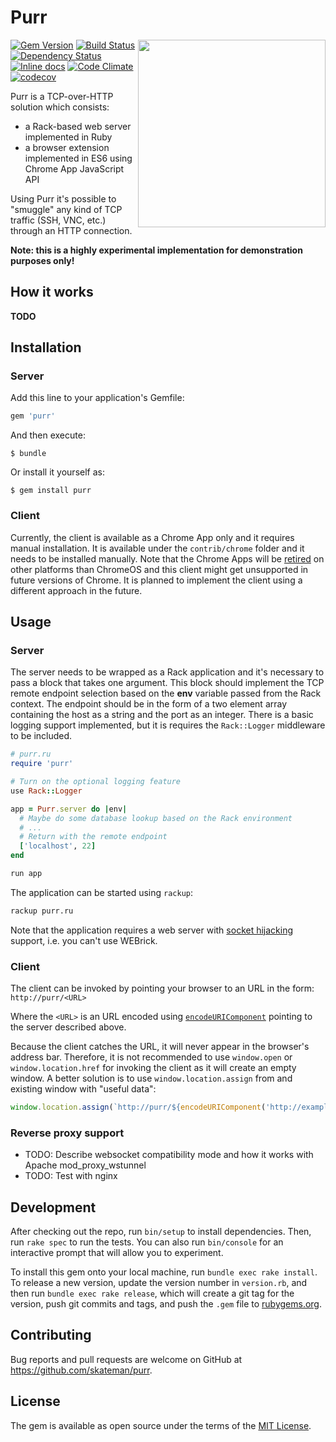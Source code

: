 # Purr

<img src="https://rawgit.com/skateman/purr/master/logo.svg" width="300" align="right" />

[![Gem Version](https://badge.fury.io/rb/purr.svg)](https://badge.fury.io/rb/purr)
[![Build Status](https://travis-ci.org/skateman/purr.svg?branch=master)](https://travis-ci.org/skateman/purr)
[![Dependency Status](https://gemnasium.com/skateman/purr.svg)](https://gemnasium.com/skateman/purr)
[![Inline docs](http://inch-ci.org/github/skateman/purr.svg?branch=master)](http://inch-ci.org/github/skateman/purr)
[![Code Climate](https://codeclimate.com/github/skateman/purr/badges/gpa.svg)](https://codeclimate.com/github/skateman/purr)
[![codecov](https://codecov.io/gh/skateman/purr/branch/master/graph/badge.svg)](https://codecov.io/gh/skateman/purr)

Purr is a TCP-over-HTTP solution which consists:
- a Rack-based web server implemented in Ruby
- a browser extension implemented in ES6 using Chrome App JavaScript API

Using Purr it's possible to "smuggle" any kind of TCP traffic (SSH, VNC, etc.) through an HTTP connection.

**Note: this is a highly experimental implementation for demonstration purposes only!**

## How it works

**TODO**

## Installation

### Server

Add this line to your application's Gemfile:

```ruby
gem 'purr'
```

And then execute:

    $ bundle

Or install it yourself as:

    $ gem install purr

### Client

Currently, the client is available as a Chrome App only and it requires manual installation. It is available under the `contrib/chrome` folder and it needs to be installed manually. Note that the Chrome Apps will be [retired](https://blog.chromium.org/2016/08/from-chrome-apps-to-web.html) on other platforms than ChromeOS and this client might get unsupported in future versions of Chrome. It is planned to implement the client using a different approach in the future.

## Usage

### Server
The server needs to be wrapped as a Rack application and it's necessary to pass a block that takes one argument. This block should implement the TCP remote endpoint selection based on the **env** variable passed from the Rack context. The endpoint should be in the form of a two element array containing the host as a string and the port as an integer. There is a basic logging support implemented, but it is requires the `Rack::Logger` middleware to be included.

```ruby
# purr.ru
require 'purr'

# Turn on the optional logging feature
use Rack::Logger

app = Purr.server do |env|
  # Maybe do some database lookup based on the Rack environment
  # ...
  # Return with the remote endpoint
  ['localhost', 22]
end

run app
```

The application can be started using `rackup`:
```sh
rackup purr.ru
```

Note that the application requires a web server with [socket hijacking](http://www.rubydoc.info/github/rack/rack/file/SPEC#Hijacking) support, i.e. you can't use WEBrick.

### Client
The client can be invoked by pointing your browser to an URL in the form: `http://purr/<URL>`

Where the `<URL>` is an URL encoded using [`encodeURIComponent`](https://developer.mozilla.org/en-US/docs/Web/JavaScript/Reference/Global_Objects/encodeURIComponent) pointing to the server described above.

Because the client catches the URL, it will never appear in the browser's address bar. Therefore, it is not recommended to use `window.open` or `window.location.href` for invoking the client as it will create an empty window. A better solution is to use `window.location.assign` from and existing window with "useful data":

```js
window.location.assign(`http://purr/${encodeURIComponent('http://example.com/vnc?id=1234')}`)
```

### Reverse proxy support

- TODO: Describe websocket compatibility mode and how it works with Apache mod_proxy_wstunnel
- TODO: Test with nginx

## Development

After checking out the repo, run `bin/setup` to install dependencies. Then, run `rake spec` to run the tests. You can also run `bin/console` for an interactive prompt that will allow you to experiment.

To install this gem onto your local machine, run `bundle exec rake install`. To release a new version, update the version number in `version.rb`, and then run `bundle exec rake release`, which will create a git tag for the version, push git commits and tags, and push the `.gem` file to [rubygems.org](https://rubygems.org).

## Contributing

Bug reports and pull requests are welcome on GitHub at https://github.com/skateman/purr.


## License

The gem is available as open source under the terms of the [MIT License](http://opensource.org/licenses/MIT).


